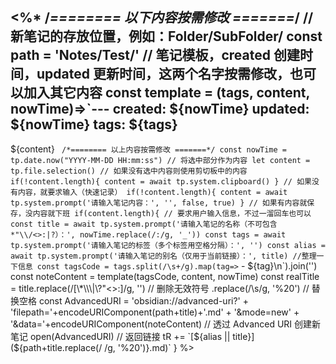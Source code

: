 <%*
/*======== 以下内容按需修改 =======*/
// 新笔记的存放位置，例如：Folder/SubFolder/
const path = 'Notes/Test/'
// 笔记模板，created 创建时间，updated 更新时间，这两个名字按需修改，也可以加入其它内容
const template = (tags, content, nowTime)=>`---
created: ${nowTime}
updated: ${nowTime}
tags: 
${tags}
---
${content}
`
/*======== 以上内容按需修改 =======*/
const nowTime = tp.date.now("YYYY-MM-DD HH:mm:ss")
// 将选中部分作为内容
let content = tp.file.selection()
// 如果没有选中内容则使用剪切板中的内容
if(!content.length){
  content = await tp.system.clipboard()
}
// 如果没有内容，就要求输入（快速记录）
if(!content.length){
  content = await tp.system.prompt('请输入笔记内容：', '', false, true)
}
// 如果有内容就保存，没内容就下班
if(content.length){
  // 要求用户输入信息，不过一溜回车也可以
  const title = await tp.system.prompt('请输入笔记的名称（不可包含 *"\\/<>:|?）：', nowTime.replace(/:/g, '_'))
  const tags = await tp.system.prompt('请输入笔记的标签（多个标签用空格分隔）：', '')
  const alias = await tp.system.prompt('请输入笔记的别名（仅用于当前链接）：', title)
  //整理一下信息
  const tagsCode = tags.split(/\s+/g).map(tag=>`  - ${tag}\n`).join('')
  const noteContent = template(tagsCode, content, nowTime)
  const realTitle = title.replace(/[\*\\\|\?"<>:]/g, '')    // 删除无效符号
                         .replace(/\s/g, '%20') // 替换空格
  const AdvancedURI = 'obsidian://advanced-uri?'
                      + 'filepath='+encodeURIComponent(path+title)+'.md'
                      + '&mode=new'
                      + '&data='+encodeURIComponent(noteContent)
  // 透过 Advanced URI 创建新笔记
  open(AdvancedURI)
  // 返回链接
  tR += `[${alias || title}](${path+title.replace(/ /g, '%20')}.md)`
}
%>